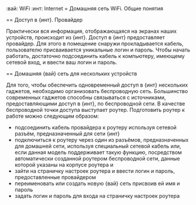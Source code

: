 :вай: WiFi
:инт: Internet
= Домашняя сеть WiFi. Общие понятия

== Доступ в {инт}. Провайдер

Практически вся информация, отображающаяся на экранах наших устройств, происходит из {инт}.
Доступ в {инт} предоставляет провайдер. Для этого в помещение снаружи прокладывается кабель, пользователю присваивается уникальные логин и пароль. Чтобы начать работать, достаточно подсоединить кабель к компьютеру, имеющему сетевой вход, и ввести ваш логин и пароль.

== Домашняя {вай} сеть для нескольких устройств

Для того, чтобы обеспечить одновременный доступ в {инт} нескольких гаджетов, необходимо организовать беспроводную сеть. Большинство современных гаджетов способны связываться с источниками, предоставляющими доступ в {инт}, по беспроводной сети. В качестве беспроводной точки доступа выступает роутер. Подготовить роутер к работе можно следующим образом:

* подсоединить кабель провайдера к роутеру используя сетевой разъём, предназначенный для сети {инт}
* подключиться к роутеру через один из разъёмов, предназначенных для домашней сети, используя специальный сетевой кабель или, если данная модель поддерживает такую функцию, посредством автоматически созданной роутером беспроводной сети, данные которой указаны на корпусе роутера и 
* зайти на страничку настроек роутера и ввести логин и пароль, предоставленные провайдером
* переименовать или создать новую {вай} сеть присвоив ей имя и пароль
* задать логин и пароль для входа на страничку настроек роутера
